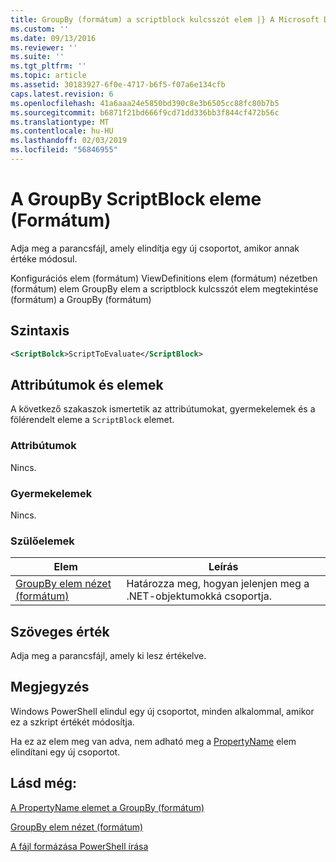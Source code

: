 ```yaml
---
title: GroupBy (formátum) a scriptblock kulcsszót elem |} A Microsoft Docs
ms.custom: ''
ms.date: 09/13/2016
ms.reviewer: ''
ms.suite: ''
ms.tgt_pltfrm: ''
ms.topic: article
ms.assetid: 30183927-6f0e-4717-b6f5-f07a6e134cfb
caps.latest.revision: 6
ms.openlocfilehash: 41a6aaa24e5850bd390c8e3b6505cc88fc80b7b5
ms.sourcegitcommit: b6871f21bd666f9cd71dd336bb3f844cf472b56c
ms.translationtype: MT
ms.contentlocale: hu-HU
ms.lasthandoff: 02/03/2019
ms.locfileid: "56846955"
---
```

# <a name="scriptblock-element-for-groupby-format"></a>A GroupBy ScriptBlock eleme (Formátum)

Adja meg a parancsfájl, amely elindítja egy új csoportot, amikor annak értéke módosul.

Konfigurációs elem (formátum) ViewDefinitions elem (formátum) nézetben (formátum) elem GroupBy elem a scriptblock kulcsszót elem megtekintése (formátum) a GroupBy (formátum)

## <a name="syntax"></a>Szintaxis

```xml
<ScriptBolck>ScriptToEvaluate</ScriptBlock>
```

## <a name="attributes-and-elements"></a>Attribútumok és elemek

A következő szakaszok ismertetik az attribútumokat, gyermekelemek és a fölérendelt eleme a `ScriptBlock` elemet.

### <a name="attributes"></a>Attribútumok

Nincs.

### <a name="child-elements"></a>Gyermekelemek

Nincs.

### <a name="parent-elements"></a>Szülőelemek

|Elem|Leírás|
|-------------|-----------------|
|[GroupBy elem nézet (formátum)](./groupby-element-for-view-format.md)|Határozza meg, hogyan jelenjen meg a .NET-objektumokká csoportja.|

## <a name="text-value"></a>Szöveges érték

Adja meg a parancsfájl, amely ki lesz értékelve.

## <a name="remarks"></a>Megjegyzés

Windows PowerShell elindul egy új csoportot, minden alkalommal, amikor ez a szkript értékét módosítja.

Ha ez az elem meg van adva, nem adható meg a [PropertyName](http://msdn.microsoft.com/en-us/396dede0-039a-4a87-a5ef-3ecabb729676) elem elindítani egy új csoportot.

## <a name="see-also"></a>Lásd még:

[A PropertyName elemet a GroupBy (formátum)](./propertyname-element-for-groupby-format.md)

[GroupBy elem nézet (formátum)](./groupby-element-for-view-format.md)

[A fájl formázása PowerShell írása](./writing-a-powershell-formatting-file.md)
